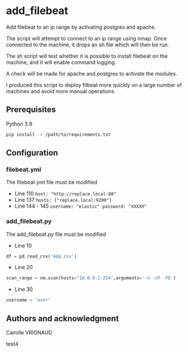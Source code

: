 # add_filebeat
Add filebeat to an ip range by activating postgres and apache.

The script will attempt to connect to an ip range using nmap.
Once connected to the machine, it drops an sh file which will then be run.

The sh script will test whether it is possible to install filebeat on the machine, and it will enable command logging.

A check will be made for apache and postgres to activate the modules.

I produced this script to deploy filbeat more quickly on a large number of machines and avoid more manual operations.


## Prerequisites

Python 3.9

```bash
pip install -r /path/to/requirements.txt
```

## Configuration

### filebeat.yml
The filebeat.yml file must be modified

- Line 110 `host: "http://replace.local:80"`
- Line 137 `hosts: ["replace.local:9200"]`
- Line 144 - 145 `username: "elastic" password: "XXXXX"` 

### add_filebeat.py
The add_filebeat.py file must be modified

- Line 10
```python
df = pd.read_csv('mdp.csv')
 ```
- Line 20
```python
scan_range = nm.scan(hosts="10.0.0.1-254",arguments='-n -sP -PE')
```
- Line 30
```python
username = 'user'
```

## Authors and acknowledgment
Camille VRIGNAUD

test4
